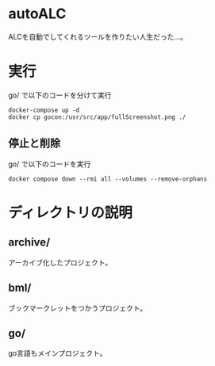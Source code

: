 # autoALC
ALCを自動でしてくれるツールを作りたい人生だった…。

# 実行
go/ で以下のコードを分けて実行
~~~
docker-compose up -d
docker cp gocon:/usr/src/app/fullScreenshot.png ./
~~~
## 停止と削除
go/ で以下のコードを実行
~~~
docker compose down --rmi all --volumes --remove-orphans
~~~

# ディレクトリの説明
## archive/
アーカイブ化したプロジェクト。
## bml/
ブックマークレットをつかうプロジェクト。
## go/
go言語もメインプロジェクト。
